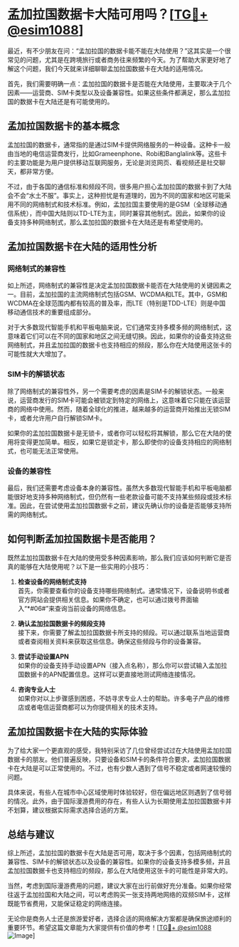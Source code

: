 # 孟加拉国数据卡大陆可用吗？[[TG💪+ @esim1088](https://t.me/s/esim1088)]

最近，有不少朋友在问：“孟加拉国的数据卡能不能在大陆使用？”这其实是一个很常见的问题，尤其是在跨境旅行或者商务往来频繁的今天。为了帮助大家更好地了解这个问题，我们今天就来详细聊聊孟加拉国数据卡在大陆的适用情况。

首先，我们需要明确一点：孟加拉国的数据卡是否能在大陆使用，主要取决于几个因素——运营商、SIM卡类型以及设备兼容性。如果这些条件都满足，那么孟加拉国的数据卡在大陆还是有可能使用的。

## 孟加拉国数据卡的基本概念

孟加拉国的数据卡，通常指的是通过SIM卡提供网络服务的一种设备。这种卡一般由当地的电信运营商发行，比如Grameenphone、Robi和Banglalink等。这些卡的主要功能是为用户提供移动互联网服务，无论是浏览网页、看视频还是社交聊天，都非常方便。

不过，由于各国的通信标准和频段不同，很多用户担心孟加拉国的数据卡到了大陆会不会“水土不服”。事实上，这种担忧是有道理的，因为不同的国家和地区可能采用不同的网络制式和技术标准。例如，孟加拉国主要使用的是GSM（全球移动通信系统），而中国大陆则以TD-LTE为主，同时兼容其他制式。因此，如果你的设备支持多种网络制式，那么孟加拉国的数据卡在大陆还是有希望使用的。

## 孟加拉国数据卡在大陆的适用性分析

### 网络制式的兼容性

如上所述，网络制式的兼容性是决定孟加拉国数据卡能否在大陆使用的关键因素之一。目前，孟加拉国的主流网络制式包括GSM、WCDMA和LTE。其中，GSM和WCDMA在全球范围内都有较高的普及率，而LTE（特别是TDD-LTE）则是中国移动通信技术的重要组成部分。

对于大多数现代智能手机和平板电脑来说，它们通常支持多模多频的网络制式，这意味着它们可以在不同的国家和地区之间无缝切换。因此，如果你的设备支持这些网络制式，并且孟加拉国的数据卡也支持相应的频段，那么你在大陆使用这张卡的可能性就大大增加了。

### SIM卡的解锁状态

除了网络制式的兼容性外，另一个需要考虑的因素是SIM卡的解锁状态。一般来说，运营商发行的SIM卡可能会被锁定到特定的网络上，这意味着它只能在该运营商的网络中使用。然而，随着全球化的推进，越来越多的运营商开始推出无锁SIM卡，或者允许用户自行解锁SIM卡。

如果你的孟加拉国数据卡是无锁卡，或者你可以轻松将其解锁，那么它在大陆的使用将变得更加简单。相反，如果它是锁定卡，那么即使你的设备支持相应的网络制式，也可能无法正常使用。

### 设备的兼容性

最后，我们还需要考虑设备本身的兼容性。虽然大多数现代智能手机和平板电脑都能很好地支持多种网络制式，但仍然有一些老款设备可能不支持某些频段或技术标准。因此，在尝试使用孟加拉国数据卡之前，建议先确认你的设备是否能够支持所需的网络制式。

## 如何判断孟加拉国数据卡是否能用？

既然孟加拉国数据卡在大陆的使用受多种因素影响，那么我们应该如何判断它是否真的能够在大陆使用呢？以下是一些实用的小技巧：

1. **检查设备的网络制式支持**  
   首先，你需要查看你的设备支持哪些网络制式。通常情况下，设备说明书或者官方网站会提供相关信息。如果你不确定，也可以通过拨号界面输入“*#06#”来查询当前设备的网络信息。

2. **确认孟加拉国数据卡的频段支持**  
   接下来，你需要了解孟加拉国数据卡所支持的频段。可以通过联系当地运营商或者查阅相关资料来获取这些信息。确保这些频段与你的设备兼容。

3. **尝试手动设置APN**  
   如果你的设备支持手动设置APN（接入点名称），那么你可以尝试输入孟加拉国数据卡的APN配置信息。这样可以更直接地测试网络连接情况。

4. **咨询专业人士**  
   如果你对以上步骤感到困惑，不妨寻求专业人士的帮助。许多电子产品的维修店或者电信运营商都可以为你提供相关的技术支持。

## 孟加拉国数据卡在大陆的实际体验

为了给大家一个更直观的感受，我特别采访了几位曾经尝试过在大陆使用孟加拉国数据卡的朋友。他们普遍反映，只要设备和SIM卡的条件符合要求，孟加拉国数据卡在大陆是可以正常使用的。不过，也有少数人遇到了信号不稳定或者网速较慢的问题。

具体来说，有些人在城市中心区域使用时体验较好，但在偏远地区则遇到了信号弱的情况。此外，由于国际漫游费用的存在，有些人认为长期使用孟加拉国数据卡并不划算，建议根据实际需求选择合适的方案。

## 总结与建议

综上所述，孟加拉国的数据卡在大陆是否可用，取决于多个因素，包括网络制式的兼容性、SIM卡的解锁状态以及设备的兼容性。如果你的设备支持多模多频，并且孟加拉国数据卡也支持相应的频段，那么在大陆使用这张卡的可能性是非常大的。

当然，考虑到国际漫游费用的问题，建议大家在出行前做好充分准备。如果你经常往返于孟加拉国和大陆之间，可以考虑购买一张支持两地网络的双频SIM卡，这样既能节省费用，又能保证稳定的网络连接。

无论你是商务人士还是旅游爱好者，选择合适的网络解决方案都是确保旅途顺利的重要环节。希望这篇文章能为大家提供有价值的参考！[[TG💪+ @esim1088](https://t.me/s/esim1088) ![Image](https://i.postimg.cc/4NQfJmqS/Snipaste-2025-05-13-00-14-12.png)]
